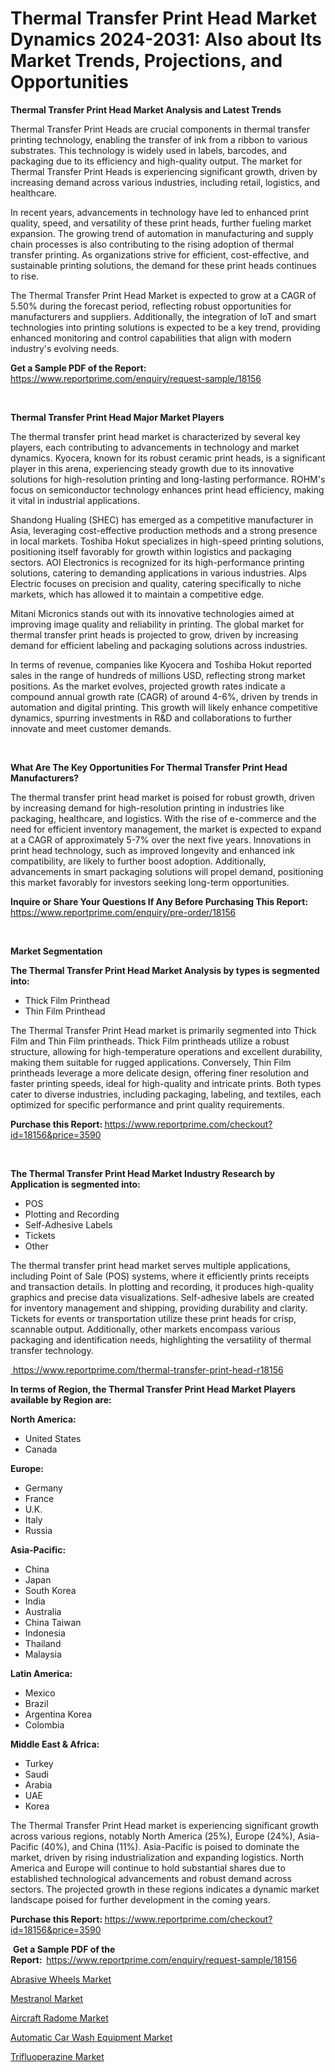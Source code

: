 <p><h1>Thermal Transfer Print Head Market Dynamics 2024-2031: Also about Its Market Trends, Projections, and Opportunities</h1></p><p><strong>Thermal Transfer Print Head Market Analysis and Latest Trends</strong></p>
<p><p>Thermal Transfer Print Heads are crucial components in thermal transfer printing technology, enabling the transfer of ink from a ribbon to various substrates. This technology is widely used in labels, barcodes, and packaging due to its efficiency and high-quality output. The market for Thermal Transfer Print Heads is experiencing significant growth, driven by increasing demand across various industries, including retail, logistics, and healthcare.</p><p>In recent years, advancements in technology have led to enhanced print quality, speed, and versatility of these print heads, further fueling market expansion. The growing trend of automation in manufacturing and supply chain processes is also contributing to the rising adoption of thermal transfer printing. As organizations strive for efficient, cost-effective, and sustainable printing solutions, the demand for these print heads continues to rise.</p><p>The Thermal Transfer Print Head Market is expected to grow at a CAGR of 5.50% during the forecast period, reflecting robust opportunities for manufacturers and suppliers. Additionally, the integration of IoT and smart technologies into printing solutions is expected to be a key trend, providing enhanced monitoring and control capabilities that align with modern industry's evolving needs.</p></p>
<p><strong>Get a Sample PDF of the Report:&nbsp;</strong> <a href="https://www.reportprime.com/enquiry/request-sample/18156?utm_campaign=1144&utm_medium=2&utm_source=Github&utm_content=ia&utm_term=20112024&utm_id=thermal-transfer-print-head">https://www.reportprime.com/enquiry/request-sample/18156</a></p>
<p>&nbsp;</p>
<p><strong>Thermal Transfer Print Head Major Market Players</strong></p>
<p><p>The thermal transfer print head market is characterized by several key players, each contributing to advancements in technology and market dynamics. Kyocera, known for its robust ceramic print heads, is a significant player in this arena, experiencing steady growth due to its innovative solutions for high-resolution printing and long-lasting performance. ROHM's focus on semiconductor technology enhances print head efficiency, making it vital in industrial applications.</p><p>Shandong Hualing (SHEC) has emerged as a competitive manufacturer in Asia, leveraging cost-effective production methods and a strong presence in local markets. Toshiba Hokut specializes in high-speed printing solutions, positioning itself favorably for growth within logistics and packaging sectors. AOI Electronics is recognized for its high-performance printing solutions, catering to demanding applications in various industries. Alps Electric focuses on precision and quality, catering specifically to niche markets, which has allowed it to maintain a competitive edge.</p><p>Mitani Micronics stands out with its innovative technologies aimed at improving image quality and reliability in printing. The global market for thermal transfer print heads is projected to grow, driven by increasing demand for efficient labeling and packaging solutions across industries.</p><p>In terms of revenue, companies like Kyocera and Toshiba Hokut reported sales in the range of hundreds of millions USD, reflecting strong market positions. As the market evolves, projected growth rates indicate a compound annual growth rate (CAGR) of around 4-6%, driven by trends in automation and digital printing. This growth will likely enhance competitive dynamics, spurring investments in R&D and collaborations to further innovate and meet customer demands.</p></p>
<p>&nbsp;</p>
<p><strong>What Are The Key Opportunities For Thermal Transfer Print Head Manufacturers?</strong></p>
<p><p>The thermal transfer print head market is poised for robust growth, driven by increasing demand for high-resolution printing in industries like packaging, healthcare, and logistics. With the rise of e-commerce and the need for efficient inventory management, the market is expected to expand at a CAGR of approximately 5-7% over the next five years. Innovations in print head technology, such as improved longevity and enhanced ink compatibility, are likely to further boost adoption. Additionally, advancements in smart packaging solutions will propel demand, positioning this market favorably for investors seeking long-term opportunities.</p></p>
<p><strong>Inquire or Share Your Questions If Any Before Purchasing This Report:</strong> <a href="https://www.reportprime.com/enquiry/pre-order/18156?utm_campaign=1144&utm_medium=2&utm_source=Github&utm_content=ia&utm_term=20112024&utm_id=thermal-transfer-print-head">https://www.reportprime.com/enquiry/pre-order/18156</a></p>
<p>&nbsp;</p>
<p><strong>Market Segmentation</strong></p>
<p><strong>The Thermal Transfer Print Head Market Analysis by types is segmented into:</strong></p>
<p><ul><li>Thick Film Printhead</li><li>Thin Film Printhead</li></ul></p>
<p><p>The Thermal Transfer Print Head market is primarily segmented into Thick Film and Thin Film printheads. Thick Film printheads utilize a robust structure, allowing for high-temperature operations and excellent durability, making them suitable for rugged applications. Conversely, Thin Film printheads leverage a more delicate design, offering finer resolution and faster printing speeds, ideal for high-quality and intricate prints. Both types cater to diverse industries, including packaging, labeling, and textiles, each optimized for specific performance and print quality requirements.</p></p>
<p><strong>Purchase this Report:&nbsp;</strong><a href="https://www.reportprime.com/checkout?id=18156&price=3590&utm_campaign=1144&utm_medium=2&utm_source=Github&utm_content=ia&utm_term=20112024&utm_id=thermal-transfer-print-head">https://www.reportprime.com/checkout?id=18156&price=3590</a></p>
<p>&nbsp;</p>
<p><strong>The Thermal Transfer Print Head Market Industry Research by Application is segmented into:</strong></p>
<p><ul><li>POS</li><li>Plotting and Recording</li><li>Self-Adhesive Labels</li><li>Tickets</li><li>Other</li></ul></p>
<p><p>The thermal transfer print head market serves multiple applications, including Point of Sale (POS) systems, where it efficiently prints receipts and transaction details. In plotting and recording, it produces high-quality graphics and precise data visualizations. Self-adhesive labels are created for inventory management and shipping, providing durability and clarity. Tickets for events or transportation utilize these print heads for crisp, scannable output. Additionally, other markets encompass various packaging and identification needs, highlighting the versatility of thermal transfer technology.</p></p>
<p><a href="https://www.reportprime.com/thermal-transfer-print-head-r18156?utm_campaign=1144&utm_medium=2&utm_source=Github&utm_content=ia&utm_term=20112024&utm_id=thermal-transfer-print-head">&nbsp;https://www.reportprime.com/thermal-transfer-print-head-r18156</a></p>
<p><strong>In terms of Region, the Thermal Transfer Print Head Market Players available by Region are:</strong></p>
<p>
    <p> <strong> North America: </strong>
        <ul>
            <li>United States</li>
            <li>Canada</li>
        </ul>
        </p> 
    <p> <strong> Europe: </strong>
        <ul>
            <li>Germany</li>
            <li>France</li>
            <li>U.K.</li>
            <li>Italy</li>
            <li>Russia</li>
        </ul>
        </p> 
    <p> <strong> Asia-Pacific: </strong>
        <ul>
            <li>China</li>
            <li>Japan</li>
            <li>South Korea</li>
            <li>India</li>
            <li>Australia</li>
            <li>China Taiwan</li>
            <li>Indonesia</li>
            <li>Thailand</li>
            <li>Malaysia</li>
        </ul>
        </p> 
    <p> <strong> Latin America: </strong>
        <ul>
            <li>Mexico</li>
            <li>Brazil</li>
            <li>Argentina Korea</li>
            <li>Colombia</li>
        </ul>
        </p> 
    <p> <strong> Middle East & Africa: </strong>
        <ul>
            <li>Turkey</li>
            <li>Saudi</li>
            <li>Arabia</li>
            <li>UAE</li>
            <li>Korea</li>
        </ul>
    </p>
    </p>
<p><p>The Thermal Transfer Print Head market is experiencing significant growth across various regions, notably North America (25%), Europe (24%), Asia-Pacific (40%), and China (11%). Asia-Pacific is poised to dominate the market, driven by rising industrialization and expanding logistics. North America and Europe will continue to hold substantial shares due to established technological advancements and robust demand across sectors. The projected growth in these regions indicates a dynamic market landscape poised for further development in the coming years.</p></p>
<p><strong>Purchase this Report: </strong><a href="https://www.reportprime.com/checkout?id=18156&price=3590&utm_campaign=1144&utm_medium=2&utm_source=Github&utm_content=ia&utm_term=20112024&utm_id=thermal-transfer-print-head">https://www.reportprime.com/checkout?id=18156&price=3590</a></p>
<p>&nbsp;<strong>Get a Sample PDF of the Report:&nbsp;&nbsp;</strong><a href="https://www.reportprime.com/enquiry/request-sample/18156?utm_campaign=1144&utm_medium=2&utm_source=Github&utm_content=ia&utm_term=20112024&utm_id=thermal-transfer-print-head">https://www.reportprime.com/enquiry/request-sample/18156</a></p>
<p><strong></strong></p>
<p><p><a href="https://www.linkedin.com/pulse/latest-trends-applications-growth-forecast-global-abrasive-j6boc?utm_campaign=1144&utm_medium=2&utm_source=Github&utm_content=ia&utm_term=20112024&utm_id=thermal-transfer-print-head">Abrasive Wheels Market</a></p><p><a href="https://issuu.com/reportprime-2/docs/mestranol-market-size-2030.pptx_a231ab68bf7a0d?utm_campaign=1144&utm_medium=2&utm_source=Github&utm_content=ia&utm_term=20112024&utm_id=thermal-transfer-print-head">Mestranol Market</a></p><p><a href="https://www.linkedin.com/pulse/aircraft-radome-market-analysis-structure-size-growing-1cprc?utm_campaign=1144&utm_medium=2&utm_source=Github&utm_content=ia&utm_term=20112024&utm_id=thermal-transfer-print-head">Aircraft Radome Market</a></p><p><a href="https://www.linkedin.com/pulse/automatic-car-wash-equipment-market-growth-forecast-global-ygsmc?utm_campaign=1144&utm_medium=2&utm_source=Github&utm_content=ia&utm_term=20112024&utm_id=thermal-transfer-print-head">Automatic Car Wash Equipment Market</a></p><p><a href="https://issuu.com/reportprime-2/docs/trifluoperazine-market-size-2030.pp_bc24d91624ae2a?utm_campaign=1144&utm_medium=2&utm_source=Github&utm_content=ia&utm_term=20112024&utm_id=thermal-transfer-print-head">Trifluoperazine Market</a></p></p>
